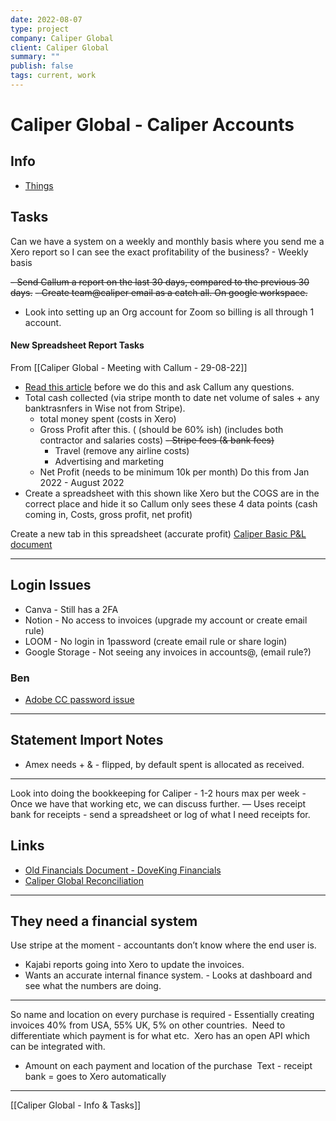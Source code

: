 ```yaml
---
date: 2022-08-07
type: project
company: Caliper Global
client: Caliper Global
summary: ""
publish: false
tags: current, work
---
```


# Caliper Global - Caliper Accounts

## Info
- [Things](things:///show?id=ANQmC4gNgVpT1VA6Qb759y)


## Tasks
Can we have a system on a weekly and monthly basis where you send me a Xero report so I can see the exact profitability of the business? - Weekly basis

~~-   Send Callum a report on the last 30 days, compared to the previous 30 days.~~
~~-   Create team@caliper email as a catch all. On google workspace.~~
-   Look into setting up an Org account for Zoom so billing is all through 1 account.

#### New Spreadsheet Report Tasks
From [[Caliper Global - Meeting with Callum - 29-08-22]]

- [Read this article](https://parakeeto.com/blog/how-to-calculate-profitability-for-your-marketing-agency-clients-and-projects-the-definitive-guide/) before we do this and ask Callum any questions.
- Total cash collected (via stripe month to date net volume of sales + any banktrasnfers in Wise not from Stripe). 
	- total money spent (costs in Xero)
	- Gross Profit after this. ( (should be 60% ish) (includes both contractor and salaries costs)
		~~- Stripe fees (& bank fees)~~
		- Travel (remove any airline costs)
		-  Advertising and marketing 
	- Net Profit (needs to be minimum 10k per month)
	Do this from Jan 2022 - August 2022
- Create a spreadsheet with this shown like Xero but the COGS are in the correct place and hide it so Callum only sees these 4 data points (cash coming in, Costs, gross profit, net profit)

Create a new tab in this spreadsheet (accurate profit)
[Caliper Basic P&L document](https://docs.google.com/spreadsheets/d/1zzFuTG6mKwLsOsgpoxsaE4AqZda00DG-LcNuS2jD4H4/edit#gid=1497646721)

---


## Login Issues
- Canva - Still has a 2FA
- Notion - No access to invoices (upgrade my account or create email rule)
- LOOM - No login in 1password (create email rule or share login)
- Google Storage - Not seeing any invoices in accounts@, (email rule?)


### Ben
-   [Adobe CC password issue](https://start.1password.com/open/i?a=UPTHETAUBJD6DDBUJG2H6OZSJE&v=gvmejsufsr4hhwr4lfd4ntsyye&i=qx2b7zzlluhq6jgg2axko32fpe&h=my.1password.com)

---

## Statement Import Notes

-   Amex needs + & - flipped, by default spent is allocated as received.

---

Look into doing the bookkeeping for Caliper - 1-2 hours max per week - Once we have that working etc, we can discuss further. — Uses receipt bank for receipts - send a spreadsheet or log of what I need receipts for. 

## Links

-   [Old Financials Document - DoveKing Financials](https://docs.google.com/spreadsheets/d/1zzFuTG6mKwLsOsgpoxsaE4AqZda00DG-LcNuS2jD4H4/edit?usp=sharing)
-   [Caliper Global Reconciliation](https://docs.google.com/spreadsheets/d/1BmHb1XZAjPfCD_h9guxr3iyqNcgWDuLXK5rTEiT33ok/edit?usp=sharing)

---

## They need a financial system

Use stripe at the moment - accountants don’t know where the end user is. 

-   Kajabi reports going into Xero to update the invoices. 
-   Wants an accurate internal finance system. - Looks at dashboard and see what the numbers are doing. 

---

So name and location on every purchase is required - Essentially creating invoices
40% from USA, 55% UK, 5% on other countries. 
Need to differentiate which payment is for what etc. 
Xero has an open API which can be integrated with. 
-   Amount on each payment and location of the purchase 
Text - receipt bank = goes to Xero automatically 

---
[[Caliper Global - Info & Tasks]]